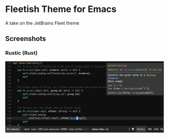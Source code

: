 # Fleetish Theme for Emacs

A take on the JetBrains Fleet theme

## Screenshots

### Rustic (Rust)

![rustic](./screenshots/rustic.png)
